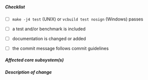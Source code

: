 <!--
Thank you for your pull request. Please review below requirements.

Bug fixes and new features should include tests and possibly a benchmark.

Contributors guide: https://github.com/nodejs/node/blob/master/CONTRIBUTING.md
-->

##### Checklist
<!-- Remove items that do not apply. For completed items, change [ ] to [x]. -->

- [ ] `make -j4 test` (UNIX) or `vcbuild test nosign` (Windows) passes
- [ ] a test and/or benchmark is included
- [ ] documentation is changed or added
- [ ] the commit message follows commit guidelines


##### Affected core subsystem(s)
<!-- provide affected core subsystem(s) (like doc, cluster, crypto, etc) -->


##### Description of change
<!-- provide a description of the change below this comment -->
